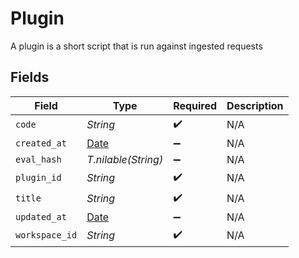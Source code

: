 # Plugin

A plugin is a short script that is run against ingested requests


## Fields

| Field                                                                | Type                                                                 | Required                                                             | Description                                                          |
| -------------------------------------------------------------------- | -------------------------------------------------------------------- | -------------------------------------------------------------------- | -------------------------------------------------------------------- |
| `code`                                                               | *String*                                                             | :heavy_check_mark:                                                   | N/A                                                                  |
| `created_at`                                                         | [Date](https://ruby-doc.org/stdlib-2.6.1/libdoc/date/rdoc/Date.html) | :heavy_minus_sign:                                                   | N/A                                                                  |
| `eval_hash`                                                          | *T.nilable(String)*                                                  | :heavy_minus_sign:                                                   | N/A                                                                  |
| `plugin_id`                                                          | *String*                                                             | :heavy_check_mark:                                                   | N/A                                                                  |
| `title`                                                              | *String*                                                             | :heavy_check_mark:                                                   | N/A                                                                  |
| `updated_at`                                                         | [Date](https://ruby-doc.org/stdlib-2.6.1/libdoc/date/rdoc/Date.html) | :heavy_minus_sign:                                                   | N/A                                                                  |
| `workspace_id`                                                       | *String*                                                             | :heavy_check_mark:                                                   | N/A                                                                  |